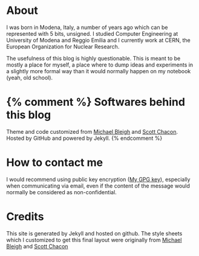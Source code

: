 About
=====
I was born in Modena, Italy, a number of years ago which can be represented with
5 bits, unsigned. I studied Computer Engineering 
at University of Modena and Reggio Emilia and I currently work at CERN, the 
European Organization for Nuclear Research.

The usefulness of this blog is highly questionable. This is meant to be mostly a place
for myself, a place where to dump ideas and experiments in a slightly more formal
way than it would normally happen on my notebook (yeah, old school).

{% comment %}
Softwares behind this blog
=========================

Theme and code customized from <a href="http://github.com/mbleigh"><u>Michael Bleigh</u></a> and
<a href="http://github.com/schacon/schacon.github.com/"><u>Scott Chacon</u></a>.
Hosted by GitHub and powered by Jekyll.
{% endcomment %}

How to contact me
=================
<div id='email'>I would recommend using public key encryption 
(<a href="http://pgp.mit.edu/pks/lookup?op=get&search=0xD2C3A4BDB715E658" target="_blank">My GPG key</a>), especially when communicating via email,
even if the content of the message would normally be considered as non-confidential.
</div>

Credits
=======
This site is generated by Jekyll and hosted on github. The style sheets which
I customized to get this final layout were originally from <a href="http://github.com/mbleigh" target="_blank"><u>Michael Bleigh</u></a> and
<a href="http://schacon.github.io/" target="_blank"><u>Scott Chacon</u></a>

